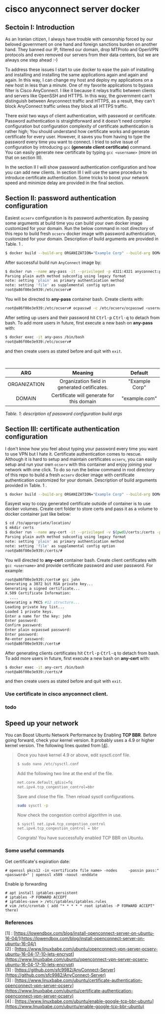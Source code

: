 # cisco anyconnect server docker

## Sectoin I: Introduction

As an Iranian citizen, I always have trouble with censorship forced by our beloved government on one hand and foreign sanctions burden on another hand. They banned our IP, filtered our domain, drop MTProto and OpenVPN protocols and even removed our servers from their data centers, but we are always one step ahead :-)

To address these issues I start to use docker to ease the pain of installing and installing and installing the same applications again and again and again. In this way, I can change my host and deploy my applications on a new host in less than a minute. One of my favorite applications to bypass filter is Cisco AnyConnect. I like it because it relays traffic between clients and servers like OpenSSH and HTTPS. In this way, the government can't distinguish between Anyconnect traffic and HTTPS, as a result, they can't block AnyConnect traffic unless they block all HTTPS traffic.

There exist two ways of client authentication, with password or certificate. Password authentication is straightforward and it doesn't need complex configuration but configuration complexity of certificate authentication is rather high; You should understand how certificate works and generate certificate for every user. However, it saves you from having to type the password every time you want to connect. I tried to solve issue of configuration by introducing `gcc` **(generate client certificate)** command.  You can easily generate new certificate by typing `gcc <username>` (more on that on section III).

In the section II I will show password authentication configuration and how you can add new clients. In section III I will use the same procedure to introduce certificate authentication. Some tricks to boost your network speed and minimize delay are provided in the final section.

## Section II: password authentication configuration

Easiest `ocserv` configuration is its password authentication. By passing some arguments at build time you can build your own docker image customized for your domain. Run the below command in root directory of this repo to build fresh `ocserv` docker image with password authentication, customized for your domain. Description of build arguments are provided in Table. 1 .

```bash
$ docker build --build-arg ORGANIZATION="Example Corp" --build-arg DOMAIN=example.com -t anyconnect:password ./password/
```

After successful build run `AnyConnect` image by:

```bash
$ docker run --name any-pass -it --privileged -p 4321:4321 anyconnect:password
Parsing plain auth method subconfig using legacy format
note: setting 'plain' as primary authentication method
note: setting 'file' as supplemental config option
root@a86f00e3e939:/etc/ocserv#
``` 

You will be directed to **any-pass** container bash. Create clients with:

```bash
root@a86f00e3e939:/etc/ocserv# ocpasswd -c /etc/ocserv/ocpasswd <username>
```

After setting up users and their password hit <kbd>Ctrl-p</kbd> <kbd>Ctrl-q</kbd> to detach from bash. To add more users in future, first execute a new bash on **any-pass** with:

```bash
$ docker exec -it any-pass /bin/bash
root@a86f00e3e939:/etc/ocserv#
```

and then create users as stated before and quit with `exit`.

<br>

|      ARG     |                    Meaning                   |     Default    |
|:------------:|:--------------------------------------------:|:--------------:|
| ORGANIZATION | Organization field in generated cetificates. | "Example Corp" |
|    DOMAIN    |  Certificate will generate for this domain   | "example.com"  |

*Table. 1: description of password configuration build args*

## Section III: certificate authentication configuration

I don't know how you feel about typing your password every time you want to use VPN but I hate it. Certificate authentication comes to rescue. Although it is hard to setup and maintain certificates `ocserv`, you can easily setup and run your own `ocserv` with this container and enjoy joining your network with one click. To do so run the below command in root directory of this repo to build a fresh `ocserv` docker image with certificate authentication customized for your domain. Description of build arguments provided in Table. 1 .

```bash
$ docker build --build-arg ORGANIZATION="Example Corp" --build-arg DOMAIN=example.com -t anyconnect:certificate ./certificate/
```

Easyest way to copy generated certificate outside of container is to use docker volumes. Create cert folder to store certs and pass it as a volume to docker container just like below:

```bash
$ cd /to/appropriate/location/
$ mkdir certs
$ docker run --name any-cert -it --privileged -v $(pwd)/certs:/certs -p 4321:4321 anyconnect:certificate
Parsing plain auth method subconfig using legacy format
note: setting 'plain' as primary authentication method
note: setting 'file' as supplemental config option
root@a86f00e3e939:/certs/#
``` 

You will directed to **any-cert** container bash. Create client certificates with `gcc <username>` and provide certificate password and user password. For example: 

```bash
root@a86f00e3e939:/certs# gcc john
Generating a 3072 bit RSA private key...
Generating a signed certificate...
X.509 Certificate Information:
  ....
Generating a PKCS #12 structure...
Loading private key list...
Loaded 1 private keys.
Enter a name for the key: john
Enter password:
Confirm password:
Enter plain ocpasswd password:
Enter password:
Re-enter password:
root@a86f00e3e939:/certs#
```

After generating clients certificates hit <kbd>Ctrl-p</kbd> <kbd>Ctrl-q</kbd> to detach from bash. To add more users in future, first execute a new bash on **any-cert** with:

```bash
$ docker exec -it any-cert /bin/bash
root@a86f00e3e939:/certs/#
```

and then create users as stated before and quit with `exit`.

### Use certificate in cisco anyconnect client.

### todo

## Speed up your network

You can Boost Ubuntu Network Performance by Enabling **TCP BBR**. Before going forward, check your kernel version. It probably uses a 4.9 or higher kernel version. The following lines quoted from [[4](https://www.linuxbabe.com/ubuntu/enable-google-tcp-bbr-ubuntu)].

> Once you have kernel 4.9 or above, edit sysctl.conf file.
> ```bash
> $ sudo nano /etc/sysctl.conf
> ```
> Add the following two line at the end of the file.
> ```bash
> net.core.default_qdisc=fq
> net.ipv4.tcp_congestion_control=bbr
> ```
> Save and close the file. Then reload sysctl configurations.
> ```bash
>sudo sysctl -p
> ```
> Now check the congestion control algorithm in use.
> ```bash
> $ sysctl net.ipv4.tcp_congestion_control
> net.ipv4.tcp_congestion_control = bbr
> ```
>Congrats! You have successfully enabled TCP BBR on Ubuntu.

### Some useful commands

Get certificate's expiration date:
```
# openssl pkcs12 -in <certificate file name> -nodes     -passin pass:"<password>" | openssl x509 -noout -enddate
```

Enable ip forwarding
```
# apt install iptables-persistent
# iptables -P FORWARD ACCEPT
# iptables-save > /etc/iptables/iptables.rules
# vim /etc/crontab ( add "* * * * * root iptables -P FORWARD ACCEPT" there)
```

### References

[1] : [https://lowendbox.com/blog/install-openconnect-server-on-ubuntu-16-04/](https://lowendbox.com/blog/install-openconnect-server-on-ubuntu-16-04/)<br/>
[2] : [https://www.linuxbabe.com/ubuntu/openconnect-vpn-server-ocserv-ubuntu-16-04-17-10-lets-encrypt](https://www.linuxbabe.com/ubuntu/openconnect-vpn-server-ocserv-ubuntu-16-04-17-10-lets-encrypt)<br/>
[3] : [https://github.com/sfc9982/AnyConnect-Server](https://github.com/sfc9982/AnyConnect-Server)<br/>
[3] : [https://www.linuxbabe.com/ubuntu/certificate-authentication-openconnect-vpn-server-ocserv](https://www.linuxbabe.com/ubuntu/certificate-authentication-openconnect-vpn-server-ocserv)<br/>
[4] : [https://www.linuxbabe.com/ubuntu/enable-google-tcp-bbr-ubuntu](https://www.linuxbabe.com/ubuntu/enable-google-tcp-bbr-ubuntu)
